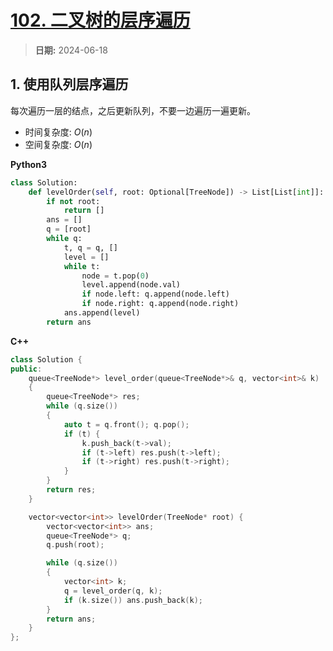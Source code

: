 # [102. 二叉树的层序遍历](https://leetcode.cn/problems/binary-tree-level-order-traversal/description/)

> **日期:** 2024-06-18

## 1. 使用队列层序遍历

每次遍历一层的结点，之后更新队列，不要一边遍历一遍更新。

- 时间复杂度: $O(n)$
- 空间复杂度: $O(n)$

**Python3**

```python
class Solution:
    def levelOrder(self, root: Optional[TreeNode]) -> List[List[int]]:
        if not root:
            return []
        ans = []
        q = [root]
        while q:
            t, q = q, []
            level = []
            while t:
                node = t.pop(0)
                level.append(node.val)
                if node.left: q.append(node.left)
                if node.right: q.append(node.right)
            ans.append(level)
        return ans
```

**C++**

```C++
class Solution {
public:
    queue<TreeNode*> level_order(queue<TreeNode*>& q, vector<int>& k) 
    {
        queue<TreeNode*> res;
        while (q.size())
        {
            auto t = q.front(); q.pop();
            if (t) {
                k.push_back(t->val);
                if (t->left) res.push(t->left);
                if (t->right) res.push(t->right);
            }
        }
        return res;
    }

    vector<vector<int>> levelOrder(TreeNode* root) {
        vector<vector<int>> ans;
        queue<TreeNode*> q;
        q.push(root);

        while (q.size())
        {
            vector<int> k;
            q = level_order(q, k);
            if (k.size()) ans.push_back(k);
        }
        return ans;
    }
};
```